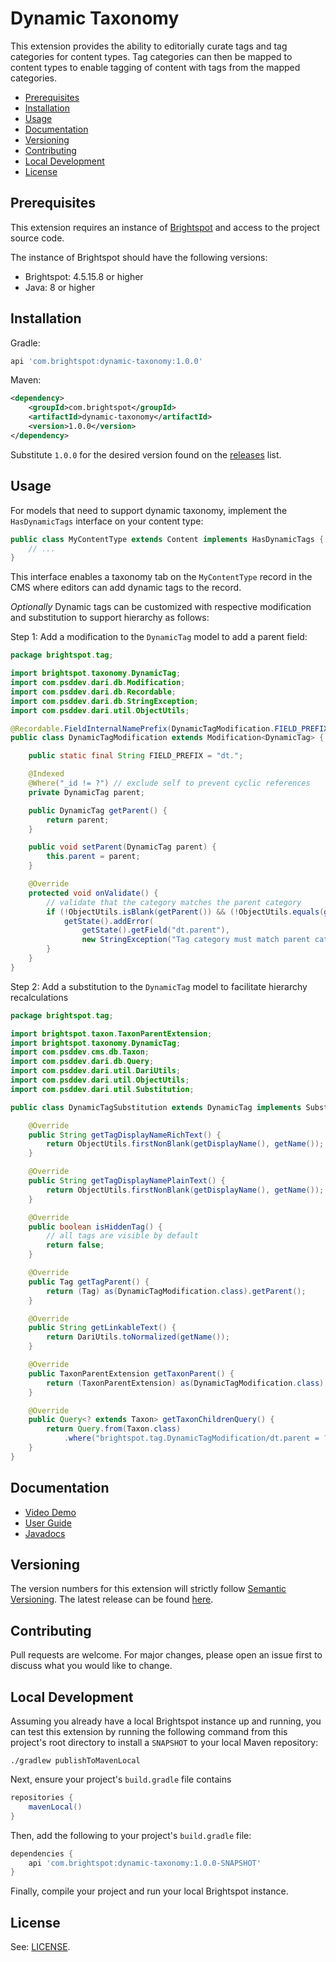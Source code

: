 # Dynamic Taxonomy


This extension provides the ability to editorially curate tags and tag categories for content types. Tag categories can then be mapped to content types to enable tagging of content with tags from the mapped categories.

* [Prerequisites](#prerequisites)
* [Installation](#installation)
* [Usage](#usage)
* [Documentation](#documentation)
* [Versioning](#versioning)
* [Contributing](#contributing)
* [Local Development](#local-development)
* [License](#license)

## Prerequisites

This extension requires an instance of [Brightspot](https://www.brightspot.com/) and access to the project source code.

The instance of Brightspot should have the following versions:
- Brightspot: 4.5.15.8 or higher
- Java: 8 or higher

## Installation

Gradle:
```groovy
api 'com.brightspot:dynamic-taxonomy:1.0.0'
```

Maven:
```xml
<dependency>
    <groupId>com.brightspot</groupId>
    <artifactId>dynamic-taxonomy</artifactId>
    <version>1.0.0</version>
</dependency>
```

Substitute `1.0.0` for the desired version found on the [releases](https://github.com/brightspot/dynamic-taxonomy/releases) list.

## Usage

For models that need to support dynamic taxonomy, implement the `HasDynamicTags` interface on your content type:

```java
public class MyContentType extends Content implements HasDynamicTags {
    // ...
}
```

This interface enables a taxonomy tab on the `MyContentType` record in the CMS where editors can add dynamic tags to the record.

_Optionally_ Dynamic tags can be customized with respective modification and substitution to support hierarchy as follows:

Step 1: Add a modification to the `DynamicTag` model to add a parent field:

```java
package brightspot.tag;

import brightspot.taxonomy.DynamicTag;
import com.psddev.dari.db.Modification;
import com.psddev.dari.db.Recordable;
import com.psddev.dari.db.StringException;
import com.psddev.dari.util.ObjectUtils;

@Recordable.FieldInternalNamePrefix(DynamicTagModification.FIELD_PREFIX)
public class DynamicTagModification extends Modification<DynamicTag> {

    public static final String FIELD_PREFIX = "dt.";

    @Indexed
    @Where("_id != ?") // exclude self to prevent cyclic references
    private DynamicTag parent;

    public DynamicTag getParent() {
        return parent;
    }

    public void setParent(DynamicTag parent) {
        this.parent = parent;
    }

    @Override
    protected void onValidate() {
        // validate that the category matches the parent category
        if (!ObjectUtils.isBlank(getParent()) && (!ObjectUtils.equals(getParent().getCategory(), getOriginalObject().getCategory()))) {
            getState().addError(
                getState().getField("dt.parent"),
                new StringException("Tag category must match parent category."));
        }
    }
}
```

Step 2: Add a substitution to the `DynamicTag` model to facilitate hierarchy recalculations

```java
package brightspot.tag;

import brightspot.taxon.TaxonParentExtension;
import brightspot.taxonomy.DynamicTag;
import com.psddev.cms.db.Taxon;
import com.psddev.dari.db.Query;
import com.psddev.dari.util.DariUtils;
import com.psddev.dari.util.ObjectUtils;
import com.psddev.dari.util.Substitution;

public class DynamicTagSubstitution extends DynamicTag implements Substitution, Tag, TaxonParentExtension {

    @Override
    public String getTagDisplayNameRichText() {
        return ObjectUtils.firstNonBlank(getDisplayName(), getName());
    }

    @Override
    public String getTagDisplayNamePlainText() {
        return ObjectUtils.firstNonBlank(getDisplayName(), getName());
    }

    @Override
    public boolean isHiddenTag() {
        // all tags are visible by default
        return false;
    }

    @Override
    public Tag getTagParent() {
        return (Tag) as(DynamicTagModification.class).getParent();
    }

    @Override
    public String getLinkableText() {
        return DariUtils.toNormalized(getName());
    }

    @Override
    public TaxonParentExtension getTaxonParent() {
        return (TaxonParentExtension) as(DynamicTagModification.class).getParent();
    }

    @Override
    public Query<? extends Taxon> getTaxonChildrenQuery() {
        return Query.from(Taxon.class)
            .where("brightspot.tag.DynamicTagModification/dt.parent = ?", this);
    }
}
```
## Documentation

- [Video Demo](https://www.brightspot.com/documentation/brightspot-cms-user-guide/dynamic-taxonomy-demo) 
- [User Guide](https://www.brightspot.com/documentation/brightspot-cms-user-guide/dynamic-taxonomy)
- [Javadocs](https://artifactory.psdops.com/public/com/brightspot/dynamic-taxonomy/%5BRELEASE%5D/dynamic-taxonomy-%5BRELEASE%5D-javadoc.jar!/index.html) 

## Versioning

The version numbers for this extension will strictly follow [Semantic Versioning](https://semver.org/). The latest release can be found [here](https://github.com/brightspot/dynamic-taxonomy/releases).

## Contributing
Pull requests are welcome. For major changes, please open an issue first to
discuss what you would like to change.

## Local Development

Assuming you already have a local Brightspot instance up and running, you can 
test this extension by running the following command from this project's root 
directory to install a `SNAPSHOT` to your local Maven repository:

```shell
./gradlew publishToMavenLocal
```

Next, ensure your project's `build.gradle` file contains 

```groovy
repositories {
    mavenLocal()
}
```

Then, add the following to your project's `build.gradle` file:

```groovy
dependencies {
    api 'com.brightspot:dynamic-taxonomy:1.0.0-SNAPSHOT'
}
```

Finally, compile your project and run your local Brightspot instance.

## License

See: [LICENSE](LICENSE).
